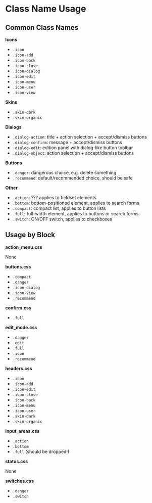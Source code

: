 Class Name Usage
================

Common Class Names
------------------

**Icons**

* `.icon`
* `.icon-add`
* `.icon-back`
* `.icon-close`
* `.icon-dialog`
* `.icon-edit`
* `.icon-menu`
* `.icon-user`
* `.icon-view`

**Skins**

* `.skin-dark`
* `.skin-organic`

**Dialogs**

* `.dialog-action`: title + action selection + accept/dismiss buttons
* `.dialog-confirm`: message + accept/dismiss buttons
* `.dialog-edit`: edition panel with dialog-like button toolbar
* `.dialog-object`: action selection + accept/dismiss buttons

**Buttons**

* `.danger`: dangerous choice, e.g. delete something
* `.recommend`: default/recommended choice, should be safe

**Other**

* `.action`: ??? applies to fieldset elements
* `.bottom`: bottom-positioned element, applies to search forms
* `.compact`: compact list, applies to button lists
* `.full`: full-width element, applies to buttons or search forms
* `.switch`: ON/OFF switch, applies to checkboxes

Usage by Block
--------------

**action_menu.css**

None

**buttons.css**

* `.compact`
* `.danger`
* `.icon-dialog`
* `.icon-view`
* `.recommend`

**confirm.css**

* `.full`

**edit_mode.css**

* `.danger`
* `.edit`
* `.full`
* `.icon`
* `.recommend`

**headers.css**

* `.icon`
* `.icon-add`
* `.icon-edit`
* `.icon-close`
* `.icon-back`
* `.icon-menu`
* `.icon-user`
* `.skin-dark`
* `.skin-organic`

**input_areas.css**

* `.action`
* `.bottom`
* `.full` (should be dropped!)

**status.css**

None

**switches.css**

* `.danger`
* `.switch`

